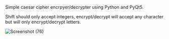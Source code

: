 Simple caesar cipher encrpyer/decrypter using Python and PyQt5.

Shift should only accept integers, encrypt/decrypt will accept any character but will only encrypt/decrypt letters.

![Screenshot (76)](https://user-images.githubusercontent.com/70390415/119880137-ef8c1000-bef9-11eb-8a83-2f911c6926da.png)
